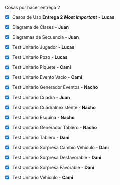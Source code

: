 Cosas por hacer entrega 2
- [x] Casos de Uso **Entrega 2** ***Most important*** - **Lucas**
- [x] Diagrama de Clases - **Juan**
- [x] Diagramas de Secuencia - **Juan**
- [x] Test Unitario Jugador - **Lucas**
- [x] Test Unitario Pozo - **Lucas**
- [x] Test Unitario Piquete - **Cami**
- [x] Test Unitario Evento Vacio - **Cami**
- [x] Test Unitario Generador Eventos - **Nacho**
- [x] Test Unitario Cuadra - **Juan**
- [x] Test Unitario CuadraInexistente - **Nacho**
- [x] Test Unitario Esquina - **Nacho**
- [x] Test Unitario Generador Tablero - **Nacho**
- [x] Test Unitario Tablero - **Dani**
- [x] Test Unitario Sorpresa Cambio Vehiculo - **Dani**
- [x] Test Unitario Sorpresa Desfavorable - **Dani**
- [x] Test Unitario Sorpresa Favorable - **Dani**
- [x] Test Unitario Vehiculo - **Cami**

